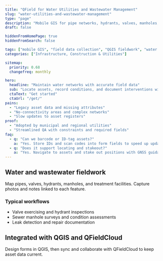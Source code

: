 ```yaml
---
title: "QField for Water Utilities and Wastewater Management"
slug: "water-utilities-and-wastewater-management"
type: "page"
description: "Mobile GIS for pipe networks, hydrants, valves, manholes, and treatment inspections."
draft: false

hiddenFromHomePage: true
hiddenFromSearch: false

tags: ["mobile GIS", "field data collection", "QGIS fieldwork", "water network", "wastewater", "sewer inspection"]
categories: ["Infrastructure, Construction & Utilities"]

sitemap:
  priority: 0.68
  changefreq: monthly

hero:
  headline: "Maintain water networks with accurate field data"
  sub: "Locate assets, record conditions, and document interventions with photos and forms."
  ctaText: "Get started"
  ctaUrl: "/get/"
pains:
  - "Legacy asset data and missing attributes"
  - "No-connectivity areas and complex networks"
  - "Slow updates to asset registers"
proof:
  - "Adopted by municipal and regional utilities"
  - "Streamlined QA with constraints and required fields"
faq:
  - q: "Can we barcode or ID-tag assets?"
    a: "Yes. Store IDs and scan codes into form fields to speed up updates."
  - q: "Does it support locating and stakeout?"
    a: "Yes. Navigate to assets and stake out positions with GNSS guidance."
---
```


## Water and wastewater fieldwork
Map pipes, valves, hydrants, manholes, and treatment facilities. Capture photos and notes linked to each feature.

### Typical workflows
- Valve exercising and hydrant inspections
- Sewer manhole surveys and condition assessments
- Leak detection and repair documentation

## Integrated with QGIS and QFieldCloud
Design forms in QGIS, then sync and collaborate with QFieldCloud to keep asset data current.
